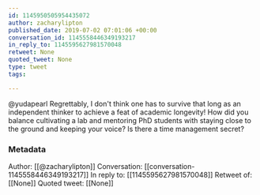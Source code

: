 ```yaml
---
id: 1145950505954435072
author: zacharylipton
published_date: 2019-07-02 07:01:06 +00:00
conversation_id: 1145558446349193217
in_reply_to: 1145595627981570048
retweet: None
quoted_tweet: None
type: tweet
tags:

---
```


@yudapearl Regrettably, I don't think one has to survive that long as an independent thinker to achieve a feat of academic longevity!  How did you balance cultivating a lab and mentoring PhD students with staying close to the ground and keeping your voice? Is there a time management secret?

### Metadata

Author: [[@zacharylipton]]
Conversation: [[conversation-1145558446349193217]]
In reply to: [[1145595627981570048]]
Retweet of: [[None]]
Quoted tweet: [[None]]
